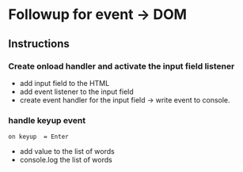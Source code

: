 # Followup for event -> DOM

## Instructions

### Create onload handler and activate the input field listener
  - add input field to the HTML
  - add event listener to the input field
  - create event handler for the input field -> write event to console. 
### handle keyup event
    on keyup  = Enter
 - add value to the list of words
 - console.log the list of words
